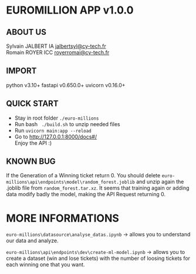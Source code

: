 # EUROMILLION APP v1.0.0
## ABOUT US
Sylvain JALBERT IA <jalbertsyl@cy-tech.fr>  
Romain ROYER ICC <royerromai@cy-tech.fr>    

## IMPORT

python v3.10+ 
fastapi v0.650.0+ 
uvicorn v0.16.0+ 
## QUICK START

- Stay in root folder ```./euro-millions```  
- Run bash ``` ./build.sh``` to unzip needed files   
- Run ```uvicorn main:app --reload```    
- Go to http://127.0.0.1:8000/docs#/     
Enjoy the API :)
## KNOWN BUG

If the Generation of a Winning ticket return 0. You should delete ```euro-millions\api\endpoints\model\random_forest.joblib```
and unzip again the .joblib file from ```random_forest.tar.xz```. It seems that training again or adding data modify badly the model, making the API Request returning 0.

# MORE INFORMATIONS

```euro-millions\datasource\analyse_datas.ipynb``` -> allows you to understand our data and analyze.

```euro-millions\api\endpoints\dev\create-ml-model.ipynb``` -> allows you to create a dataset (win and lose tickets) with the number of loosing tickets for each winning one that you want.
